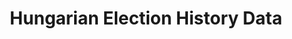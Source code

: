 ---
issue_url: https://github.com/sscu-budapest/sscu-budapest.github.io/issues/72
num: 72
report_link: ''
title: Hungarian Election History Data
---